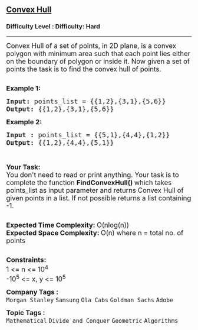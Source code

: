 <h2><a href="https://www.geeksforgeeks.org/problems/convex-hull2138/1?page=1&difficulty=Hard&status=unsolved&sortBy=submissions">Convex Hull</a></h2><h3>Difficulty Level : Difficulty: Hard</h3><hr><div class="problems_problem_content__Xm_eO"><p><span style="font-size:18px">Convex Hull of a set of points, in 2D plane, is a convex polygon with minimum area such that each point lies either on the boundary of polygon or inside it.&nbsp;Now given a set of points the task is to find the convex hull of points.</span><br>
&nbsp;</p>

<p><span style="font-size:18px"><strong>Example 1:</strong></span></p>

<pre><span style="font-size:18px"><strong>Input: </strong>points_list = {{1,2},{3,1},{5,6}}
<strong>Output: </strong>{{1,2},{3,1},{5,6}}</span>
</pre>

<p><span style="font-size:18px"><strong>Example 2:</strong></span></p>

<pre><span style="font-size:18px"><strong>Input : </strong>points_list = {{5,1},{4,4},{1,2}}
<strong>Output: </strong>{{1,2},{4,4},{5,1}}</span>
</pre>

<p>&nbsp;</p>

<p><span style="font-size:18px"><strong>Your Task:</strong><br>
You don't need to read or print anything. Your task is to complete the function&nbsp;<strong>FindConvexHull()&nbsp;</strong>which takes points_list as input parameter and returns Convex Hull of given points in a list. If not possible returns a list containing -1.</span><br>
&nbsp;</p>

<p><span style="font-size:18px"><strong>Expected Time Complexity:&nbsp;</strong>O(nlog(n))<br>
<strong>Expected Space Complexity:&nbsp;</strong>O(n) where n = total no. of points</span><br>
&nbsp;</p>

<p><span style="font-size:18px"><strong>Constraints:</strong><br>
1 &lt;= n &lt;= 10<sup>4</sup><br>
-10<sup>5</sup>&nbsp;&lt;= x, y &lt;= 10<sup>5</sup></span></p>
</div><p><span style=font-size:18px><strong>Company Tags : </strong><br><code>Morgan Stanley</code>&nbsp;<code>Samsung</code>&nbsp;<code>Ola Cabs</code>&nbsp;<code>Goldman Sachs</code>&nbsp;<code>Adobe</code>&nbsp;<br><p><span style=font-size:18px><strong>Topic Tags : </strong><br><code>Mathematical</code>&nbsp;<code>Divide and Conquer</code>&nbsp;<code>Geometric</code>&nbsp;<code>Algorithms</code>&nbsp;